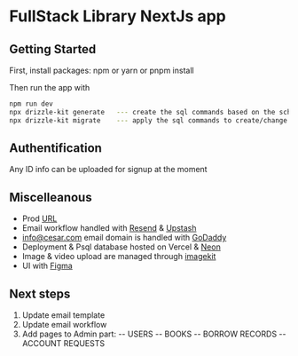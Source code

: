 # FullStack Library NextJs app

## Getting Started

First, install packages:
npm or yarn or pnpm install

Then run the app with

```bash
npm run dev
npx drizzle-kit generate   --- create the sql commands based on the schema
npx drizzle-kit migrate    --- apply the sql commands to create/change the db
```

## Authentification
Any ID info can be uploaded for signup at the moment

## Miscelleanous
- Prod [URL](https://massiveapp.vercel.app/) <br>
- Email workflow handled with [Resend](https://resend.com/) & [Upstash](https://upstash.com/) <br>
- info@cesar.com email domain is handled with [GoDaddy](https://www.godaddy.com/en-uk) <br>
- Deployment & Psql database hosted on Vercel & [Neon](https://console.neon.tech/app) <br>
- Image & video upload are managed through [imagekit](https://imagekit.io/) <br>
- UI with [Figma](https://www.figma.com/design/DHmtXXDVTCaAYVWUgwYRvd/Library-Management-System?t=vJwUtROK3hb9vECg-0) <br>

## Next steps
1. Update email template
2. Update email workflow
3. Add pages to Admin part:
-- USERS
-- BOOKS
-- BORROW RECORDS
-- ACCOUNT REQUESTS
